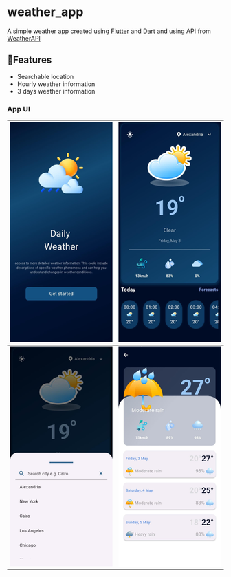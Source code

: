 # weather_app
A simple weather app created using [Flutter](https://flutter.dev/) and [Dart](https://dart.dev/) and using API from [WeatherAPI](https://www.weatherapi.com)

## 🎯Features
- Searchable location
- Hourly weather information
- 3 days weather information

### App UI
| <img src="https://github.com/mennamohamed97/Simple-Weather-App/blob/master/app%20screens/start.jpeg" style="width: 350px;"/> | <img src="https://github.com/mennamohamed97/Simple-Weather-App/blob/master/app%20screens/home1.jpeg" style="width: 350px;"/> |
|------------------------------------------------------------------------------------------------------------------------------|------------------------------------------------------------------------------------------------------------------------------|
| <img src="https://github.com/mennamohamed97/Simple-Weather-App/blob/master/app%20screens/home2.jpeg" style="width: 350px;"/> | <img src="https://github.com/mennamohamed97/Simple-Weather-App/blob/master/app%20screens/detail.jpeg" style="width: 350px;"/> |
